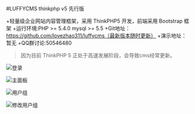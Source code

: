 #LUFFYCMS thinkphp v5 先行版

+轻量级企业网站内容管理框架，采用 ThinkPHP5 开发，前端采用 Bootstrap 框架
+运行环境:PHP >= 5.4.0 mysql >= 5.5
+Git地址：https://github.com/lovezhao311/luffycms（最新版本随时更新）
+演示地址：暂无
+QQ群讨论:50546480

> 因为目前 ThinkPHP 5 正处于高速发展阶段，会导致cms经常更新。

![登录](https://raw.githubusercontent.com/lovezhao311/luffycms/master/public/appimages/01.png)

![主面板](https://raw.githubusercontent.com/lovezhao311/luffycms/master/public/appimages/02.png)

![用户组](https://raw.githubusercontent.com/lovezhao311/luffycms/master/public/appimages/03.png)

![修改用户组](https://raw.githubusercontent.com/lovezhao311/luffycms/master/public/appimages/04.png)
